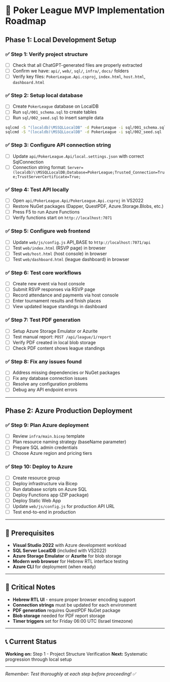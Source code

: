 # 🎯 Poker League MVP Implementation Roadmap

## Phase 1: Local Development Setup

### ✅ Step 1: Verify project structure
- [ ] Check that all ChatGPT-generated files are properly extracted
- [ ] Confirm we have: `api/`, `web/`, `sql/`, `infra/`, `docs/` folders
- [ ] Verify key files: `PokerLeague.Api.csproj`, `index.html`, `host.html`, `dashboard.html`

### ✅ Step 2: Setup local database
- [ ] Create `PokerLeague` database on LocalDB
- [ ] Run `sql/001_schema.sql` to create tables
- [ ] Run `sql/002_seed.sql` to insert sample data
```bash
sqlcmd -S "(localdb)\MSSQLLocalDB" -d PokerLeague -i sql/001_schema.sql
sqlcmd -S "(localdb)\MSSQLLocalDB" -d PokerLeague -i sql/002_seed.sql
```

### ✅ Step 3: Configure API connection string
- [ ] Update `api/PokerLeague.Api/local.settings.json` with correct SqlConnection
- [ ] Connection string format: `Server=(localdb)\\MSSQLLocalDB;Database=PokerLeague;Trusted_Connection=True;TrustServerCertificate=True;`

### ✅ Step 4: Test API locally
- [ ] Open `api/PokerLeague.Api/PokerLeague.Api.csproj` in VS2022
- [ ] Restore NuGet packages (Dapper, QuestPDF, Azure.Storage.Blobs, etc.)
- [ ] Press F5 to run Azure Functions
- [ ] Verify functions start on `http://localhost:7071`

### ✅ Step 5: Configure web frontend
- [ ] Update `web/js/config.js` API_BASE to `http://localhost:7071/api`
- [ ] Test `web/index.html` (RSVP page) in browser
- [ ] Test `web/host.html` (host console) in browser
- [ ] Test `web/dashboard.html` (league dashboard) in browser

### ✅ Step 6: Test core workflows
- [ ] Create new event via host console
- [ ] Submit RSVP responses via RSVP page
- [ ] Record attendance and payments via host console
- [ ] Enter tournament results and finish places
- [ ] View updated league standings in dashboard

### ✅ Step 7: Test PDF generation
- [ ] Setup Azure Storage Emulator or Azurite
- [ ] Test manual report: `POST /api/league/1/report`
- [ ] Verify PDF created in local blob storage
- [ ] Check PDF content shows league standings

### ✅ Step 8: Fix any issues found
- [ ] Address missing dependencies or NuGet packages
- [ ] Fix any database connection issues
- [ ] Resolve any configuration problems
- [ ] Debug any API endpoint errors

---

## Phase 2: Azure Production Deployment

### ✅ Step 9: Plan Azure deployment
- [ ] Review `infra/main.bicep` template
- [ ] Plan resource naming strategy (baseName parameter)
- [ ] Prepare SQL admin credentials
- [ ] Choose Azure region and pricing tiers

### ✅ Step 10: Deploy to Azure
- [ ] Create resource group
- [ ] Deploy infrastructure via Bicep
- [ ] Run database scripts on Azure SQL
- [ ] Deploy Functions app (ZIP package)
- [ ] Deploy Static Web App
- [ ] Update `web/js/config.js` for production API URL
- [ ] Test end-to-end in production

---

## 🔧 Prerequisites
- **Visual Studio 2022** with Azure development workload
- **SQL Server LocalDB** (included with VS2022)  
- **Azure Storage Emulator** or **Azurite** for blob storage
- **Modern web browser** for Hebrew RTL interface testing
- **Azure CLI** for deployment (when ready)

---

## 🚨 Critical Notes
- **Hebrew RTL UI** - ensure proper browser encoding support
- **Connection strings** must be updated for each environment
- **PDF generation** requires QuestPDF NuGet package
- **Blob storage** needed for PDF report storage
- **Timer triggers** set for Friday 06:00 UTC (Israel timezone)

---

## 📞 Current Status
**Working on:** Step 1 - Project Structure Verification
**Next:** Systematic progression through local setup

---

*Remember: Test thoroughly at each step before proceeding!* ✅